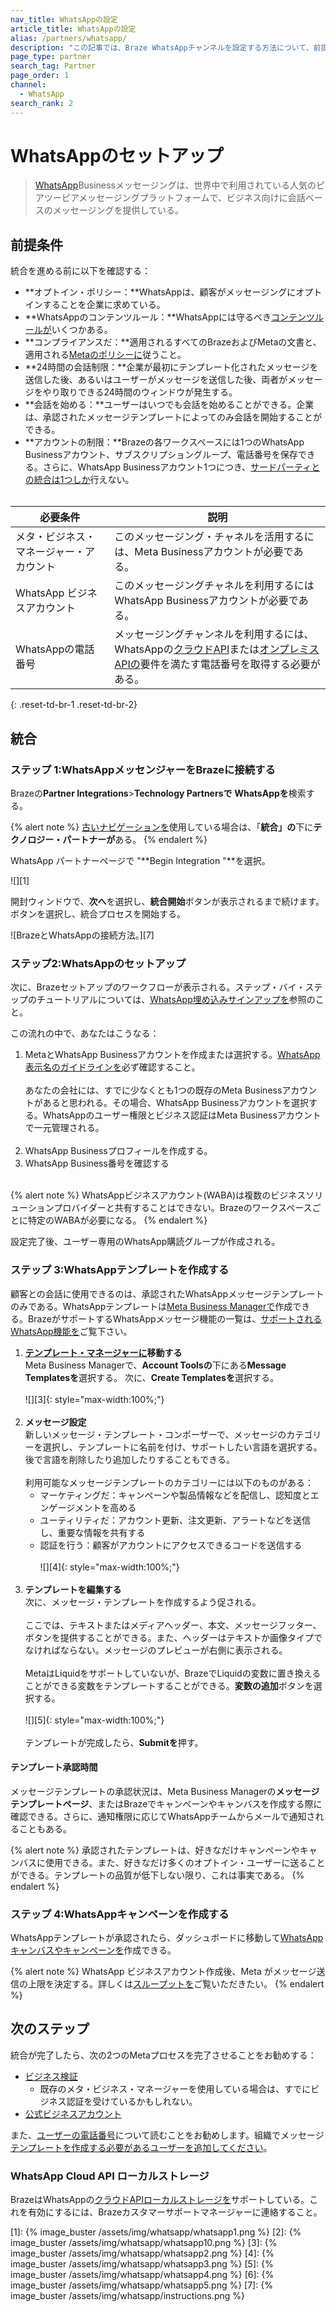 ```yaml
---
nav_title: WhatsAppの設定
article_title: WhatsAppの設定
alias: /partners/whatsapp/
description: "この記事では、Braze WhatsAppチャンネルを設定する方法について、前提条件や次のステップを含めて説明する。"
page_type: partner
search_tag: Partner
page_order: 1
channel:
  - WhatsApp
search_rank: 2
---
```


# WhatsAppのセットアップ

> [WhatsApp](https://www.whatsapp.com/)Businessメッセージングは、世界中で利用されている人気のピアツーピアメッセージングプラットフォームで、ビジネス向けに会話ベースのメッセージングを提供している。	

## 前提条件

統合を進める前に以下を確認する：

- **オプトイン・ポリシー：**WhatsAppは、顧客がメッセージングにオプトインすることを企業に求めている。
- **WhatsAppのコンテンツルール：**WhatsAppには守るべき[コンテンツルールが](https://www.whatsapp.com/legal/commerce-policy?l=en)いくつかある。
- **コンプライアンスだ：**適用されるすべてのBrazeおよびMetaの文書と、適用される[Metaのポリシーに](https://www.whatsapp.com/legal/?lang=en)従うこと。
- **24時間の会話制限：**企業が最初にテンプレート化されたメッセージを送信した後、あるいはユーザーがメッセージを送信した後、両者がメッセージをやり取りできる24時間のウィンドウが発生する。 
- **会話を始める：**ユーザーはいつでも会話を始めることができる。企業は、承認されたメッセージテンプレートによってのみ会話を開始することができる。
- **アカウントの制限：**Brazeの各ワークスペースには1つのWhatsApp Businessアカウント、サブスクリプショングループ、電話番号を保存できる。さらに、WhatsApp Businessアカウント1つにつき、[サードパーティとの統合は1つしか](https://developers.facebook.com/docs/whatsapp/embedded-signup/faq#faq_194614375799047)行えない。
<br><br>

| 必要条件| 説明|
| ---| --- |
| メタ・ビジネス・マネージャー・アカウント | このメッセージング・チャネルを活用するには、Meta Businessアカウントが必要である。 |
| WhatsApp ビジネスアカウント | このメッセージングチャネルを利用するにはWhatsApp Businessアカウントが必要である。 |
| WhatsAppの電話番号 | メッセージングチャンネルを利用するには、WhatsAppの[クラウドAPI](https://developers.facebook.com/docs/whatsapp/cloud-api/phone-numbers)または[オンプレミスAPIの](https://developers.facebook.com/docs/whatsapp/on-premises/phone-numbers)要件を満たす電話番号を取得する必要がある。  | 
{: .reset-td-br-1 .reset-td-br-2}

## 統合

### ステップ 1:WhatsAppメッセンジャーをBrazeに接続する

Brazeの**Partner Integrations**>**Technology Partnersで** **WhatsAppを**検索する。

{% alert note %}
[古いナビゲーションを]({{site.baseurl}}/navigation)使用している場合は、「**統合」の**下に**テクノロジー・パートナーが**ある。
{% endalert %}

WhatsApp パートナーページで "**Begin Integration "**を選択。

![][1]

開封ウィンドウで、**次へ**を選択し、**統合開始**ボタンが表示されるまで続けます。ボタンを選択し、統合プロセスを開始する。

![BrazeとWhatsAppの接続方法。][7]

### ステップ2:WhatsAppのセットアップ

次に、Brazeセットアップのワークフローが表示される。ステップ・バイ・ステップのチュートリアルについては、[WhatsApp埋め込みサインアップを]({{site.baseurl}}/user_guide/message_building_by_channel/whatsapp/overview/embedded_signup/)参照のこと。 

この流れの中で、あなたはこうなる：
1. MetaとWhatsApp Businessアカウントを作成または選択する。[WhatsApp表示名のガイドラインを](https://www.facebook.com/business/help/757569725593362)必ず確認すること。<br><br>あなたの会社には、すでに少なくとも1つの既存のMeta Businessアカウントがあると思われる。その場合、WhatsApp Businessアカウントを選択する。WhatsAppのユーザー権限とビジネス認証はMeta Businessアカウントで一元管理される。<br><br>
2. WhatsApp Businessプロフィールを作成する。
3. WhatsApp Business番号を確認する<br><br>

{% alert note %}
WhatsAppビジネスアカウント(WABA)は複数のビジネスソリューションプロバイダーと共有することはできない。Brazeのワークスペースごとに特定のWABAが必要になる。
{% endalert %}	

設定完了後、ユーザー専用のWhatsApp購読グループが作成される。

### ステップ 3:WhatsAppテンプレートを作成する

顧客との会話に使用できるのは、承認されたWhatsAppメッセージテンプレートのみである。WhatsAppテンプレートは[Meta Business Managerで](https://www.facebook.com/business/help/2055875911147364?id=2129163877102343)作成できる。BrazeがサポートするWhatsAppメッセージ機能の一覧は、[サポートされるWhatsApp機能を]({{site.baseurl}}/user_guide/message_building_by_channel/whatsapp/whatsapp_campaign/create#supported-whatsapp-features)ご覧下さい。

1. **[テンプレート・マネージャーに](https://business.facebook.com/wa/manage/message-templates)移動する**<br>
Meta Business Managerで、**Account Toolsの**下にある**Message Templatesを**選択する。
次に、**Create Templatesを**選択する。<br><br>![][3]{: style="max-width:100%;"}<br><br>
2. **メッセージ設定**<br>
新しいメッセージ・テンプレート・コンポーザーで、メッセージのカテゴリーを選択し、テンプレートに名前を付け、サポートしたい言語を選択する。後で言語を削除したり追加したりすることもできる。<br><br> 
	利用可能なメッセージテンプレートのカテゴリーには以下のものがある：
	- マーケティングだ：キャンペーンや製品情報などを配信し、認知度とエンゲージメントを高める
	- ユーティリティだ：アカウント更新、注文更新、アラートなどを送信し、重要な情報を共有する
	- 認証を行う：顧客がアカウントにアクセスできるコードを送信する<br><br> 
	![][4]{: style="max-width:100%;"}<br><br>
3. **テンプレートを編集する**<br>
次に、メッセージ・テンプレートを作成するよう促される。<br><br>ここでは、テキストまたはメディアヘッダー、本文、メッセージフッター、ボタンを提供することができる。また、ヘッダーはテキストか画像タイプでなければならない。メッセージのプレビューが右側に表示される。<br><br>MetaはLiquidをサポートしていないが、BrazeでLiquidの変数に置き換えることができる変数をテンプレートすることができる。**変数の追加**ボタンを選択する。<br><br>![][5]{: style="max-width:100%;"}<br><br>テンプレートが完成したら、**Submitを**押す。 

#### テンプレート承認時間

メッセージテンプレートの承認状況は、Meta Business Managerの**メッセージテンプレートページ**、またはBrazeでキャンペーンやキャンバスを作成する際に確認できる。さらに、通知権限に応じてWhatsAppチームからメールで通知されることもある。 

{% alert note %}
承認されたテンプレートは、好きなだけキャンペーンやキャンバスに使用できる。また、好きなだけ多くのオプトイン・ユーザーに送ることができる。テンプレートの品質が低下しない限り、これは事実である。
{% endalert %}

### ステップ 4:WhatsAppキャンペーンを作成する

WhatsAppテンプレートが承認されたら、ダッシュボードに移動して[WhatsAppキャンバスやキャンペーンを]({{site.baseurl}}/user_guide/message_building_by_channel/whatsapp/whatsapp_campaign/create/)作成できる。 

{% alert note %}
WhatsApp ビジネスアカウント作成後、Meta がメッセージ送信の上限を決定する。詳しくは[スループットを]({{site.baseurl}}/user_guide/message_building_by_channel/sms/phone_numbers/10dlc/#throughput)ご覧いただきたい。
{% endalert %}

## 次のステップ

統合が完了したら、次の2つのMetaプロセスを完了させることをお勧めする：
- [ビジネス検証](https://www.facebook.com/business/help/2058515294227817?id=180505742745347)
	- 既存のメタ・ビジネス・マネージャーを使用している場合は、すでにビジネス認証を受けているかもしれない。 
- [公式ビジネスアカウント](https://www.facebook.com/business/help/604726921052590?ref=search_new_0)

また、[ユーザーの電話番号]({{site.baseurl}}/user_guide/message_building_by_channel/whatsapp/user_phone_numbers/)について読むことをお勧めします。組織でメッセージ[テンプレートを作成する必要があるユーザーを追加してください](https://www.facebook.com/business/help/2169003770027706?id=2190812977867143)。

### WhatsApp Cloud API ローカルストレージ

BrazeはWhatsAppの[クラウドAPIローカルストレージを](https://developers.facebook.com/docs/whatsapp/cloud-api/overview/local-storage?content_id=ka6F9gESPqhQpm5)サポートしている。これを有効にするには、Brazeカスタマーサポートマネージャーに連絡すること。

[1]: {% image_buster /assets/img/whatsapp/whatsapp1.png %}
[2]: {% image_buster /assets/img/whatsapp/whatsapp10.png %}
[3]: {% image_buster /assets/img/whatsapp/whatsapp2.png %}
[4]: {% image_buster /assets/img/whatsapp/whatsapp3.png %}
[5]: {% image_buster /assets/img/whatsapp/whatsapp4.png %}
[6]: {% image_buster /assets/img/whatsapp/whatsapp5.png %}
[7]: {% image_buster /assets/img/whatsapp/instructions.png %} 
